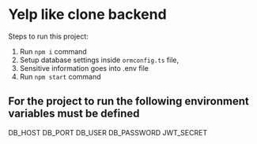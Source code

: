 # Yelp like clone backend

Steps to run this project:

1. Run `npm i` command
2. Setup database settings inside `ormconfig.ts` file,
3. Sensitive information goes into .env file
4. Run `npm start` command

## For the project to run the following environment variables must be defined

DB_HOST
DB_PORT
DB_USER
DB_PASSWORD
JWT_SECRET
